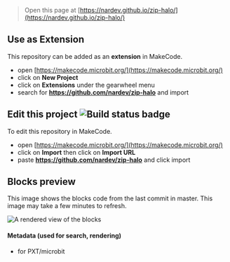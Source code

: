 
> Open this page at [https://nardev.github.io/zip-halo/](https://nardev.github.io/zip-halo/)

## Use as Extension

This repository can be added as an **extension** in MakeCode.

* open [https://makecode.microbit.org/](https://makecode.microbit.org/)
* click on **New Project**
* click on **Extensions** under the gearwheel menu
* search for **https://github.com/nardev/zip-halo** and import

## Edit this project ![Build status badge](https://github.com/nardev/zip-halo/workflows/MakeCode/badge.svg)

To edit this repository in MakeCode.

* open [https://makecode.microbit.org/](https://makecode.microbit.org/)
* click on **Import** then click on **Import URL**
* paste **https://github.com/nardev/zip-halo** and click import

## Blocks preview

This image shows the blocks code from the last commit in master.
This image may take a few minutes to refresh.

![A rendered view of the blocks](https://github.com/nardev/zip-halo/raw/master/.github/makecode/blocks.png)

#### Metadata (used for search, rendering)

* for PXT/microbit
<script src="https://makecode.com/gh-pages-embed.js"></script><script>makeCodeRender("{{ site.makecode.home_url }}", "{{ site.github.owner_name }}/{{ site.github.repository_name }}");</script>
